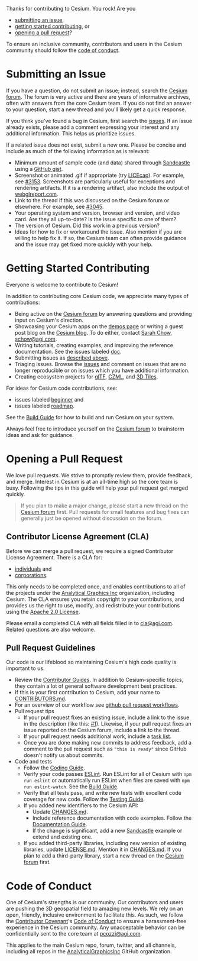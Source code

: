 Thanks for contributing to Cesium.  You rock!  Are you

* [submitting an issue](#submitting-an-issue),
* [getting started contributing](#getting-started-contributing), or
* [opening a pull request](#opening-a-pull-request)?

To ensure an inclusive community, contributors and users in the Cesium community should follow the [code of conduct](#code-of-conduct).

# Submitting an Issue

If you have a question, do not submit an issue; instead, search the [Cesium forum](http://cesiumjs.org/forum.html).  The forum is very active and there are years of informative archives, often with answers from the core Cesium team.  If you do not find an answer to your question, start a new thread and you'll likely get a quick response.

If you think you've found a bug in Cesium, first search the [issues](https://github.com/AnalyticalGraphicsInc/cesium/issues).  If an issue already exists, please add a comment expressing your interest and any additional information.  This helps us prioritize issues.

If a related issue does not exist, submit a new one.  Please be concise and include as much of the following information as is relevant:
* Minimum amount of sample code (and data) shared through [Sandcastle](http://cesiumjs.org/Cesium/Apps/Sandcastle/index.html?src=Hello%20World.html&label=Showcases) using a [GitHub gist](http://cesiumjs.org/2016/04/14/Share-Sandcastle-Examples-Easily-with-GitHub-Gists/).
* Screenshot or animated .gif if appropriate (try [LICEcap](http://www.cockos.com/licecap/)).  For example, see [#3153](https://github.com/AnalyticalGraphicsInc/cesium/issues/3153).  Screenshots are particularly useful for exceptions and rendering artifacts.  If it is a rendering artifact, also include the output of [webglreport.com](http://webglreport.com/).
* Link to the thread if this was discussed on the Cesium forum or elsewhere.  For example, see [#3045](https://github.com/AnalyticalGraphicsInc/cesium/issues/3045).
* Your operating system and version, browser and version, and video card.  Are they all up-to-date?  Is the issue specific to one of them?
* The version of Cesium.  Did this work in a previous version?
* Ideas for how to fix or workaround the issue.  Also mention if you are willing to help fix it.  If so, the Cesium team can often provide guidance and the issue may get fixed more quickly with your help.

# Getting Started Contributing

Everyone is welcome to contribute to Cesium!

In addition to contributing core Cesium code, we appreciate many types of contributions:

* Being active on the [Cesium forum](http://cesiumjs.org/forum.html) by answering questions and providing input on Cesium's direction.
* Showcasing your Cesium apps on the [demos page](http://cesiumjs.org/demos.html) or writing a guest post blog on the [Cesium blog](http://cesiumjs.org/blog.html).  To do either, contact [Sarah Chow](http://cesiumjs.org/team/SarahChow.html), schow@agi.com.
* Writing tutorials, creating examples, and improving the reference documentation.  See the issues labeled [doc](https://github.com/AnalyticalGraphicsInc/cesium/labels/doc).
* Submitting issues as [described above](#submitting-an-issue).
* Triaging issues.  Browse the [issues](https://github.com/AnalyticalGraphicsInc/cesium/issues) and comment on issues that are no longer reproducible or on issues which you have additional information.
* Creating ecosystem projects for [glTF](https://github.com/KhronosGroup/glTF/issues/456), [CZML](https://github.com/AnalyticalGraphicsInc/cesium/wiki/CZML-Guide), and [3D Tiles](https://github.com/AnalyticalGraphicsInc/3d-tiles).

For ideas for Cesium code contributions, see:

* issues labeled [beginner](https://github.com/AnalyticalGraphicsInc/cesium/labels/beginner) and
* issues labeled [roadmap](https://github.com/AnalyticalGraphicsInc/cesium/labels/roadmap).

See the [Build Guide](Documentation/Contributors/BuildGuide/README.md) for how to build and run Cesium on your system.

Always feel free to introduce yourself on the [Cesium forum](http://cesiumjs.org/forum.html) to brainstorm ideas and ask for guidance.

# Opening a Pull Request

We love pull requests.  We strive to promptly review them, provide feedback, and merge.  Interest in Cesium is at an all-time high so the core team is busy.  Following the tips in this guide will help your pull request get merged quickly.

> If you plan to make a major change, please start a new thread on the [Cesium forum](http://cesiumjs.org/forum.html) first.  Pull requests for small features and bug fixes can generally just be opened without discussion on the forum.

## Contributor License Agreement (CLA)

Before we can merge a pull request, we require a signed Contributor License Agreement.  There is a CLA for:

* [individuals](Documentation/Contributors/CLAs/individual-cla-agi-v1.0.txt) and
* [corporations](Documentation/Contributors/CLAs/corporate-cla-agi-v1.0.txt).

This only needs to be completed once, and enables contributions to all of the projects under the [Analytical Graphics Inc](https://github.com/AnalyticalGraphicsInc) organization, including Cesium.  The CLA ensures you retain copyright to your contributions, and provides us the right to use, modify, and redistribute your contributions using the [Apache 2.0 License](LICENSE.md).

Please email a completed CLA with all fields filled in to [cla@agi.com](mailto:cla@agi.com).  Related questions are also welcome.

## Pull Request Guidelines

Our code is our lifeblood so maintaining Cesium's high code quality is important to us.

* Review the [Contributor Guides](Documentation/Contributors/README.md).  In addition to Cesium-specific topics, they contain a lot of general software development best practices.
* If this is your first contribution to Cesium, add your name to [CONTRIBUTORS.md](https://github.com/AnalyticalGraphicsInc/cesium/blob/master/CONTRIBUTORS.md).
* For an overview of our workflow see [github pull request workflows](http://cesiumjs.org/2013/10/08/GitHub-Pull-Request-Workflows/).
* Pull request tips
   * If your pull request fixes an existing issue, include a link to the issue in the description (like this: [#1](https://github.com/AnalyticalGraphicsInc/cesium/issues/1)).  Likewise, if your pull request fixes an issue reported on the Cesium forum, include a link to the thread.
   * If your pull request needs additional work, include a [task list](https://github.com/blog/1375%0A-task-lists-in-gfm-issues-pulls-comments).
   * Once you are done making new commits to address feedback, add a comment to the pull request such as `"this is ready"` since GitHub doesn't notify us about commits.
* Code and tests
   * Follow the [Coding Guide](Documentation/Contributors/CodingGuide/README.md).
   * Verify your code passes [ESLint](http://www.eslint.org/).  Run ESLint for all of Cesium with `npm run eslint` or automatically run ESLint when files are saved with `npm run eslint-watch`.  See the [Build Guide](Documentation/Contributors/BuildGuide/README.md).
   * Verify that all tests pass, and write new tests with excellent code coverage for new code.  Follow the [Testing Guide](Documentation/Contributors/TestingGuide/README.md).
   * If you added new identifiers to the Cesium API:
      * Update [CHANGES.md](CHANGES.md).
      * Include reference documentation with code examples.  Follow the [Documentation Guide](Documentation/Contributors/DocumentationGuide/README.md).
      * If the change is significant, add a new [Sandcastle](http://cesiumjs.org/Cesium/Apps/Sandcastle/index.html) example or extend and existing one.
   * If you added third-party libraries, including new version of existing libraries, update [LICENSE.md](LICENSE.md).  Mention it in [CHANGES.md](CHANGES.md).  If you plan to add a third-party library, start a new thread on the [Cesium forum](http://cesiumjs.org/forum.html) first.

# Code of Conduct

One of Cesium's strengths is our community.  Our contributors and users are pushing the 3D geospatial field to amazing new levels.  We rely on an open, friendly, inclusive environment to facilitate this.  As such, we follow the [Contributor Covenant](http://contributor-covenant.org/)'s [Code of Conduct](http://contributor-covenant.org/version/1/4/code_of_conduct.md) to ensure a harassment-free experience in the Cesium community.  Any unacceptable behavior can be confidentially sent to the core team at pcozzi@agi.com.

This applies to the main Cesium repo, forum, twitter, and all channels, including all repos in the [AnalyticalGraphicsInc](https://github.com/AnalyticalGraphicsInc) GitHub organization.
